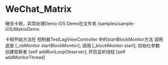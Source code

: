 # WeChat_Matrix
微信卡顿，异常处理Demo
iOS Demo在文件夹
/samples/sample-iOS/MatrixDemo


卡顿开始方法在
控制器TestLagViewController 中的startBlockMonitor方法
调用底层    [_cbMonitor startBlockMonitor];
调用         [_blockMonitor start];
    初始化参数
    创建观察者     [self addRunLoopObserver];
    开启监听线程 [self addMonitorThread]


